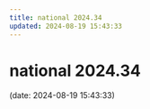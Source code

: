 ```yaml
---
title: national 2024.34
updated: 2024-08-19 15:43:33
---
```


# national 2024.34

(date: 2024-08-19 15:43:33)

